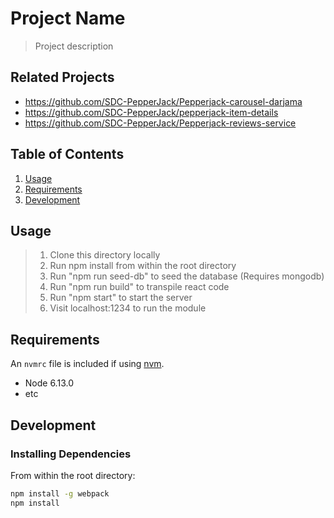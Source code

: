 # Project Name

> Project description

## Related Projects

- https://github.com/SDC-PepperJack/Pepperjack-carousel-darjama
- https://github.com/SDC-PepperJack/pepperjack-item-details
- https://github.com/SDC-PepperJack/Pepperjack-reviews-service

## Table of Contents

1. [Usage](#Usage)
1. [Requirements](#requirements)
1. [Development](#development)

## Usage

> 1. Clone this directory locally
> 2. Run npm install from within the root directory
> 3. Run "npm run seed-db" to seed the database (Requires mongodb)
> 4. Run "npm run build" to transpile react code
> 5. Run "npm start" to start the server
> 6. Visit localhost:1234 to run the module

## Requirements

An `nvmrc` file is included if using [nvm](https://github.com/creationix/nvm).

- Node 6.13.0
- etc

## Development

### Installing Dependencies

From within the root directory:

```sh
npm install -g webpack
npm install
```
